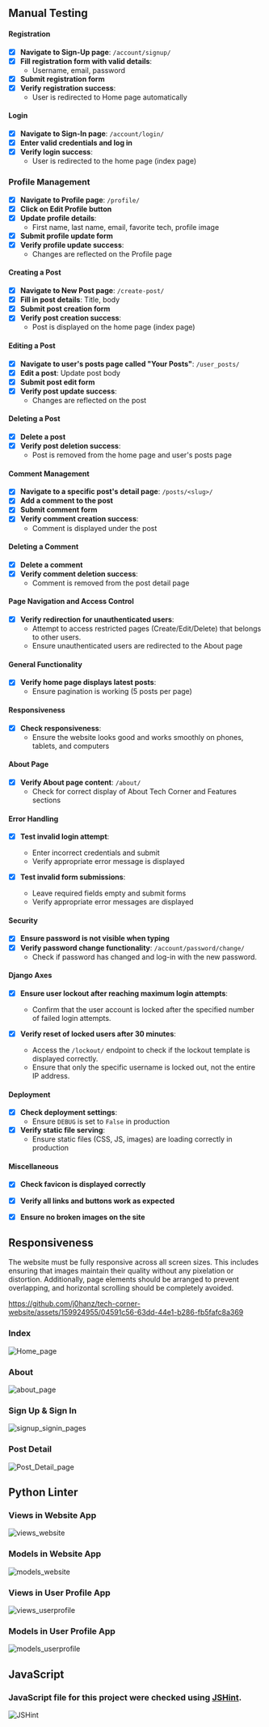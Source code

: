 ## Manual Testing

#### Registration
- [X] **Navigate to Sign-Up page**: `/account/signup/`
- [X] **Fill registration form with valid details**: 
  - Username, email, password
- [X] **Submit registration form**
- [X] **Verify registration success**:
  - User is redirected to Home page automatically

#### Login
- [X] **Navigate to Sign-In page**: `/account/login/`
- [X] **Enter valid credentials and log in**
- [X] **Verify login success**:
  - User is redirected to the home page (index page)

### Profile Management
- [X] **Navigate to Profile page**: `/profile/`
- [X] **Click on Edit Profile button**
- [X] **Update profile details**: 
  - First name, last name, email, favorite tech, profile image
- [X] **Submit profile update form**
- [X] **Verify profile update success**:
  - Changes are reflected on the Profile page

#### Creating a Post
- [X] **Navigate to New Post page**: `/create-post/`
- [X] **Fill in post details**: Title, body
- [X] **Submit post creation form**
- [X] **Verify post creation success**:
  - Post is displayed on the home page (index page)

#### Editing a Post
- [X] **Navigate to user's posts page called "Your Posts"**: `/user_posts/`
- [X] **Edit a post**: Update post body
- [X] **Submit post edit form**
- [X] **Verify post update success**:
  - Changes are reflected on the post

#### Deleting a Post
- [X] **Delete a post**
- [X] **Verify post deletion success**:
  - Post is removed from the home page and user's posts page

#### Comment Management
- [X] **Navigate to a specific post's detail page**: `/posts/<slug>/`
- [X] **Add a comment to the post**
- [X] **Submit comment form**
- [X] **Verify comment creation success**:
  - Comment is displayed under the post

#### Deleting a Comment
- [X] **Delete a comment**
- [X] **Verify comment deletion success**:
  - Comment is removed from the post detail page

#### Page Navigation and Access Control
- [X] **Verify redirection for unauthenticated users**:
  - Attempt to access restricted pages (Create/Edit/Delete) that belongs to other users.
  - Ensure unauthenticated users are redirected to the About page

#### General Functionality
- [X] **Verify home page displays latest posts**:
  - Ensure pagination is working (5 posts per page)

#### Responsiveness
- [X] **Check responsiveness**:
  - Ensure the website looks good and works smoothly on phones, tablets, and computers

#### About Page
- [X] **Verify About page content**: `/about/`
  - Check for correct display of About Tech Corner and Features sections

#### Error Handling
- [X] **Test invalid login attempt**:
  - Enter incorrect credentials and submit
  - Verify appropriate error message is displayed

- [X] **Test invalid form submissions**:
  - Leave required fields empty and submit forms
  - Verify appropriate error messages are displayed

#### Security
- [X] **Ensure password is not visible when typing**
- [X] **Verify password change functionality**: `/account/password/change/`
  - Check if password has changed and log-in with the new password.

#### Django Axes
- [X] **Ensure user lockout after reaching maximum login attempts**:
  - Confirm that the user account is locked after the specified number of failed login attempts.
  
- [X] **Verify reset of locked users after 30 minutes**:
  - Access the `/lockout/` endpoint to check if the lockout template is displayed correctly.
  - Ensure that only the specific username is locked out, not the entire IP address.

#### Deployment
- [X] **Check deployment settings**:
  - Ensure `DEBUG` is set to `False` in production
- [X] **Verify static file serving**:
  - Ensure static files (CSS, JS, images) are loading correctly in production

#### Miscellaneous
- [X] **Check favicon is displayed correctly**
- [X] **Verify all links and buttons work as expected**
- [X] **Ensure no broken images on the site**


## Responsiveness

The website must be fully responsive across all screen sizes.
This includes ensuring that images maintain their quality without any pixelation or distortion.
Additionally, page elements should be arranged to prevent overlapping, and horizontal scrolling should be completely avoided.

https://github.com/j0hanz/tech-corner-website/assets/159924955/04591c56-63dd-44e1-b286-fb5fafc8a369

### Index
![Home_page](https://github.com/j0hanz/tech-corner-website/assets/159924955/ab31d339-157c-492a-9b83-913337f5d771)

### About
![about_page](https://github.com/j0hanz/tech-corner-website/assets/159924955/df62820e-1070-45cd-93b0-3c362cc82af7)

### Sign Up & Sign In
![signup_signin_pages](https://github.com/j0hanz/tech-corner-website/assets/159924955/d0e7fb13-5318-4424-ab61-aad8c62227e4)

### Post Detail
![Post_Detail_page](https://github.com/j0hanz/tech-corner-website/assets/159924955/7647ee2a-13c9-45cb-beb6-da4cff927c2a)


## Python Linter

### Views in Website App
![views_website](https://github.com/j0hanz/tech-corner-website/assets/159924955/7ababed0-167e-4eed-b89f-bc4e247803f9)

### Models in Website App
![models_website](https://github.com/j0hanz/tech-corner-website/assets/159924955/e9e7af68-7d76-484b-af9a-59957d1552ad)

### Views in User Profile App
![views_userprofile](https://github.com/j0hanz/tech-corner-website/assets/159924955/11fd69e0-6d5e-4f23-bf5a-687c94fa4484)

### Models in User Profile App
![models_userprofile](https://github.com/j0hanz/tech-corner-website/assets/159924955/622dcae4-1aaa-4123-a221-da2d16e086b2)

## JavaScript

### JavaScript file for this project were checked using [JSHint](https://jshint.com/).

![JSHint](https://github.com/j0hanz/tech-corner-website/assets/159924955/ed1504be-03f5-429d-9dfa-a77e207cfa20)



